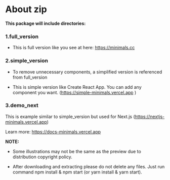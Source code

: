 # About zip

**This package will include directories:**

### 1.full_version

- This is full version like you see at here: https://minimals.cc

### 2.simple_version

- To remove unnecessary components, a simplified version is referenced from full_version

- This is simple version like Create React App. You can add any component you want. (https://simple-minimals.vercel.app )

### 3.demo_next

This is example similar to simple_version but used for Next.js (https://nextjs-minimals.vercel.app)

Learn more: https://docs-minimals.vercel.app

**NOTE:**

- Some illustrations may not be the same as the preview due to distribution copyright policy.

- After downloading and extracting please do not delete any files. Just run command npm install & npm start (or yarn install & yarn start).
